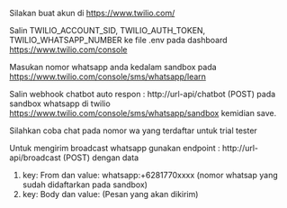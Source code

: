 Silakan buat akun di https://www.twilio.com/

Salin TWILIO_ACCOUNT_SID, TWILIO_AUTH_TOKEN, TWILIO_WHATSAPP_NUMBER ke file .env pada dashboard https://www.twilio.com/console

Masukan nomor whatsapp anda kedalam sandbox pada https://www.twilio.com/console/sms/whatsapp/learn

Salin webhook chatbot auto respon : http://url-api/chatbot (POST) pada sandbox whatsapp di twilio https://www.twilio.com/console/sms/whatsapp/sandbox kemidian save.

Silahkan coba chat pada nomor wa yang terdaftar untuk trial tester

Untuk mengirim broadcast whatsapp gunakan endpoint : http://url-api/broadcast (POST) dengan data 
1. key: From dan value: whatsapp:+6281770xxxx (nomor whatsap yang sudah didaftarkan pada sandbox)
2. key: Body dan value: (Pesan yang akan dikirim)